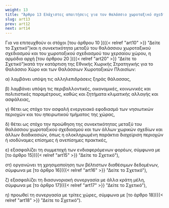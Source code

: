 ```yaml
---
weight: 13
title: "Άρθρο 13 Ελάχιστες απαιτήσεις για τον θαλάσσιο χωροταξικό σχεδιασμό"
slug: art13
prev: art12
next: art14
---
```


Για να επιτευχθούν οι στόχοι [του άρθρου 10 ]({{< relref "art10" >}} "Δείτε το Σχετικό")και η συνεκτικότητα μεταξύ του θαλάσσιου χωροταξικού σχεδιασμού και του χωροταξικού σχεδιασμού του χερσαίου χώρου, η αρμόδια αρχή [του άρθρου 20 ]({{< relref "art20" >}} "Δείτε το Σχετικό")κατά την κατάρτιση της Εθνικής Χωρικής Στρατηγικής για το Θαλάσσιο Χώρο και των Θαλάσσιων Χωροταξικών Πλαισίων:

α) λαμβάνει υπόψη τις αλληλεπιδράσεις ξηράς θάλασσας,

β) λαμβάνει υπόψη τις περιβαλλοντικές, οικονομικές, κοινωνικές και πολιτιστικές παραμέτρους, καθώς και ζητήματα κλιματικής αλλαγής και ασφάλειας,

γ) θέτει ως στόχο τον ασφαλή ενεργειακό εφοδιασμό των νησιωτικών περιοχών και του ηπειρωτικού τμήματος της χώρας,

δ) θέτει ως στόχο την προώθηση της συνεκτικότητας μεταξύ του θαλάσσιου χωροταξικού σχεδιασμού και των άλλων χωρικών σχεδίων και άλλων διαδικασιών, όπως η ολοκληρωμένη παράκτια διαχείριση περιοχών ή ισοδύναμες επίσημες ή ανεπίσημες πρακτικές,

ε) εξασφαλίζει τη συμμετοχή των ενδιαφερόμενων φορέων, σύμφωνα με [το άρθρο 15]({{< relref "art15" >}} "Δείτε το Σχετικό"),

στ) οργανώνει τη χρησιμοποίηση των βέλτιστων διαθέσιμων δεδομένων, σύμφωνα με [το άρθρο 16]({{< relref "art16" >}} "Δείτε το Σχετικό"),

ζ) εξασφαλίζει τη διασυνοριακή συνεργασία με άλλα κράτη μέλη, σύμφωνα με [το άρθρο 17]({{< relref "art17" >}} "Δείτε το Σχετικό"),

η) προωθεί τη συνεργασία με τρίτες χώρες, σύμφωνα με [το άρθρο 18]({{< relref "art18" >}} "Δείτε το Σχετικό").


